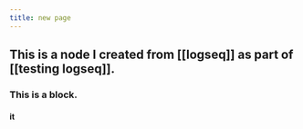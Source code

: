 ```yaml
---
title: new page
---
```


## This is a node I created from [[logseq]] as part of [[testing logseq]].
### This is a block.
#### it
#####
